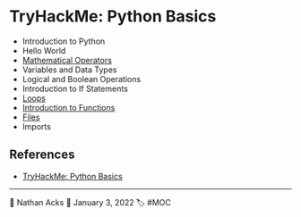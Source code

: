 # TryHackMe: Python Basics

* Introduction to Python
* Hello World
* [Mathematical Operators](../log/2022-01-30-tryhackme-web-fundamentals-and-supplements.md)
* Variables and Data Types
* Logical and Boolean Operations
* Introduction to If Statements
* [Loops](../log/2022-01-30-tryhackme-web-fundamentals-and-supplements.md)
* [Introduction to Functions](../log/2022-01-30-tryhackme-web-fundamentals-and-supplements.md)
* [Files](../log/2022-01-30-tryhackme-web-fundamentals-and-supplements.md)
* Imports

## References

* [TryHackMe: Python Basics](https://tryhackme.com/room/pythonbasics)

- - - -

👤 Nathan Acks
📅 January 3, 2022
🏷️ #MOC
